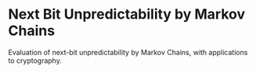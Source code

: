 # Next Bit Unpredictability by Markov Chains
Evaluation of next-bit unpredictability by Markov Chains, with applications to cryptography.  
